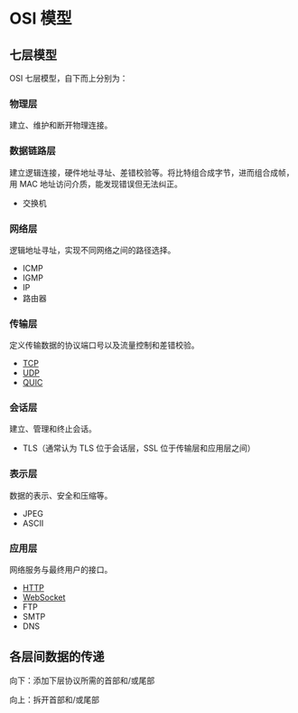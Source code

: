 # OSI 模型

## 七层模型

OSI 七层模型，自下而上分别为：

### 物理层

建立、维护和断开物理连接。

### 数据链路层

建立逻辑连接，硬件地址寻址、差错校验等。将比特组合成字节，进而组合成帧，用 MAC 地址访问介质，能发现错误但无法纠正。

- 交换机

### 网络层

逻辑地址寻址，实现不同网络之间的路径选择。

- ICMP
- IGMP
- IP
- 路由器

### 传输层

定义传输数据的协议端口号以及流量控制和差错校验。

- [TCP](TCP.md#TCP)
- [UDP](UDP.md#UDP)
- [QUIC](QUIC.md#QUIC)

### 会话层

建立、管理和终止会话。

- TLS（通常认为 TLS 位于会话层，SSL 位于传输层和应用层之间）

### 表示层

数据的表示、安全和压缩等。

- JPEG
- ASCII

### 应用层

网络服务与最终用户的接口。

- [HTTP](HTTP%20和%20HTTPS.md#HTTP%20和%20HTTPS)
- [WebSocket](WebSocket.md#WebSocket)
- FTP
- SMTP
- DNS

## 各层间数据的传递

向下：添加下层协议所需的首部和/或尾部

向上：拆开首部和/或尾部
